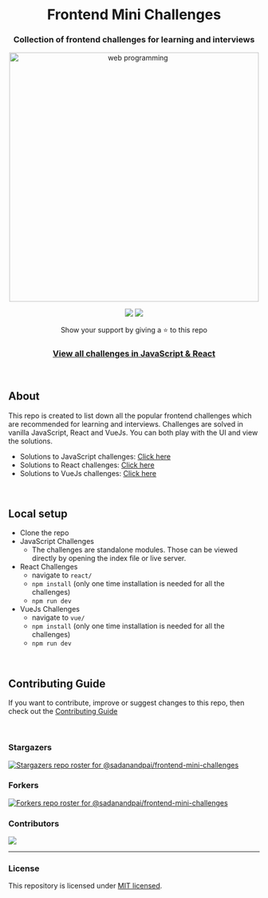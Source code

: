 <div align="center">
  <h1>Frontend Mini Challenges</h1>
  <h3>Collection of frontend challenges for learning and interviews</h3>
  <a href="https://sadanandpai.github.io/frontend-mini-challenges/"><img src="cover.png" alt="web programming" width="500px" /></a>

[![](https://img.shields.io/github/stars/sadanandpai/frontend-mini-challenges?style=for-the-badge)](#stars)
[![](https://img.shields.io/github/forks/sadanandpai/frontend-mini-challenges?style=for-the-badge)](#forks)

  <p>Show your support by giving a ⭐ to this repo</p>

  <h3>
    <a href="https://sadanandpai.github.io/frontend-mini-challenges/">View all challenges in JavaScript & React</a>
  </h3>
</div>

<br/>

## About

This repo is created to list down all the popular frontend challenges which are recommended for learning and interviews. Challenges are solved in vanilla JavaScript, React and VueJs. You can both play with the UI and view the solutions.

- Solutions to JavaScript challenges: [Click here](https://github.com/sadanandpai/frontend-mini-challenges/tree/main/native/machine-coding)
- Solutions to React challenges: [Click here](https://github.com/sadanandpai/frontend-mini-challenges/tree/main/react/src/machine-coding)
- Solutions to VueJs challenges: [Click here](https://github.com/sadanandpai/frontend-mini-challenges/tree/main/vue/src/machine-coding)

<br/>

## Local setup

- Clone the repo
- JavaScript Challenges
  - The challenges are standalone modules. Those can be viewed directly by opening the index file or live server.
- React Challenges
  - navigate to `react/`
  - `npm install` (only one time installation is needed for all the challenges)
  - `npm run dev`
- VueJs Challenges
  - navigate to `vue/`
  - `npm install` (only one time installation is needed for all the challenges)
  - `npm run dev`

<br/>

## Contributing Guide

If you want to contribute, improve or suggest changes to this repo, then check out the [Contributing Guide](https://github.com/sadanandpai/frontend-mini-challenges/blob/main/CONTRIBUTING.md)

<br/>

### Stargazers

[![Stargazers repo roster for @sadanandpai/frontend-mini-challenges](https://reporoster.com/stars/sadanandpai/frontend-mini-challenges)](https://github.com/sadanandpai/frontend-mini-challenges/stargazers)

### Forkers

[![Forkers repo roster for @sadanandpai/frontend-mini-challenges](https://reporoster.com/forks/sadanandpai/frontend-mini-challenges)](https://github.com/sadanandpai/frontend-mini-challenges/network/members)

### Contributors

<a href="https://github.com/sadanandpai/frontend-mini-challenges/graphs/contributors">
  <img src="https://contrib.rocks/image?repo=sadanandpai/frontend-mini-challenges" />
</a>

---

### License
This repository is licensed under [MIT licensed](./LICENSE).
